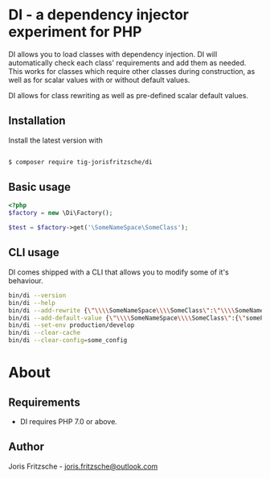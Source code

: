 # DI - a dependency injector experiment for PHP
DI allows you to load classes with dependency injection. DI will automatically check each class' requirements and add them as needed. This works for classes which require other classes during construction, as well as for scalar values with or without default values.

DI allows for class rewriting as well as pre-defined scalar default values.

## Installation
Install the latest version with

```bash

$ composer require tig-jorisfritzsche/di
```

## Basic usage

```php
<?php
$factory = new \Di\Factory();

$test = $factory->get('\SomeNameSpace\SomeClass');

```

## CLI usage
DI comes shipped with a CLI that allows you to modify some of it's behaviour.

```bash
bin/di --version
bin/di --help
bin/di --add-rewrite {\"\\\\SomeNameSpace\\\\SomeClass\":\"\\\\SomeNameSpace\\\\SomeOtherClass\"}
bin/di --add-default-value {\"\\\\SomeNameSpace\\\\SomeClass\":{\"someParameterName\":\"some_default_value\"}}
bin/di --set-env production/develop
bin/di --clear-cache
bin/di --clear-config=some_config

```


# About

## Requirements
* DI requires PHP 7.0 or above.

## Author
Joris Fritzsche - joris.fritzsche@outlook.com